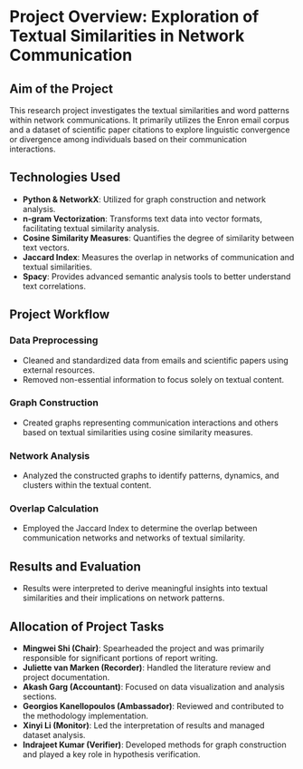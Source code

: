 # Project Overview: Exploration of Textual Similarities in Network Communication

## Aim of the Project
This research project investigates the textual similarities and word patterns within network communications. It primarily utilizes the Enron email corpus and a dataset of scientific paper citations to explore linguistic convergence or divergence among individuals based on their communication interactions.

## Technologies Used
- **Python & NetworkX**: Utilized for graph construction and network analysis.
- **n-gram Vectorization**: Transforms text data into vector formats, facilitating textual similarity analysis.
- **Cosine Similarity Measures**: Quantifies the degree of similarity between text vectors.
- **Jaccard Index**: Measures the overlap in networks of communication and textual similarities.
- **Spacy**: Provides advanced semantic analysis tools to better understand text correlations.

## Project Workflow

### Data Preprocessing
- Cleaned and standardized data from emails and scientific papers using external resources.
- Removed non-essential information to focus solely on textual content.

### Graph Construction
- Created graphs representing communication interactions and others based on textual similarities using cosine similarity measures.

### Network Analysis
- Analyzed the constructed graphs to identify patterns, dynamics, and clusters within the textual content.

### Overlap Calculation
- Employed the Jaccard Index to determine the overlap between communication networks and networks of textual similarity.

## Results and Evaluation
- Results were interpreted to derive meaningful insights into textual similarities and their implications on network patterns.

## Allocation of Project Tasks
- **Mingwei Shi (Chair)**: Spearheaded the project and was primarily responsible for significant portions of report writing.
- **Juliette van Marken (Recorder)**: Handled the literature review and project documentation.
- **Akash Garg (Accountant)**: Focused on data visualization and analysis sections.
- **Georgios Kanellopoulos (Ambassador)**: Reviewed and contributed to the methodology implementation.
- **Xinyi Li (Monitor)**: Led the interpretation of results and managed dataset analysis.
- **Indrajeet Kumar (Verifier)**: Developed methods for graph construction and played a key role in hypothesis verification.
